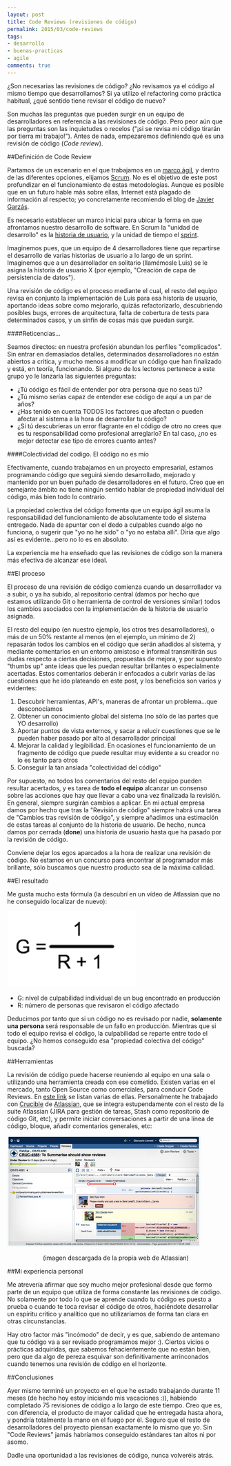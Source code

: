 ```yaml
---
layout: post
title: Code Reviews (revisiones de código)
permalink: 2015/03/code-reviews
tags:
- desarrollo
- buenas-practicas
- agile
comments: true
---
```


¿Son necesarias las revisiones de código? ¿No revisamos ya el código al mismo tiempo que desarrollamos? Si ya utilizo el refactoring como práctica habitual, ¿qué sentido tiene revisar el código de nuevo?

Son muchas las preguntas que pueden surgir en un equipo de desarrolladores en referencia a las revisiones de código. Pero peor aún que las preguntas son las inquietudes o recelos ("¡si se revisa mi código tirarán por tierra mi trabajo!"). Antes de nada, empezaremos definiendo qué es una revisión de código (*Code review*).

<!--break-->

##Definición de Code Review

Partamos de un escenario en el que trabajamos en un [marco ágil](http://es.wikipedia.org/wiki/Desarrollo_%C3%A1gil_de_software), y dentro de las diferentes opciones, elijamos [Scrum](http://es.wikipedia.org/wiki/Scrum). No es el objetivo de este post profundizar en el funcionamiento de estas metodologías. Aunque es posible que en un futuro hable más sobre ellas, Internet está plagado de información al respecto; yo concretamente recomiendo el blog de [Javier Garzás](http://javiergarzas.com/).

Es necesario establecer un marco inicial para ubicar la forma en que afrontamos nuestro desarrollo de software. En Scrum la "unidad de desarrollo" es la [historia de usuario](http://es.wikipedia.org/wiki/Historias_de_usuario), y la unidad de tiempo el [sprint](http://searchsoftwarequality.techtarget.com/definition/Scrum-sprint).

Imaginemos pues, que un equipo de 4 desarrolladores tiene que repartirse el desarrollo de varias historias de usuario a lo largo de un sprint. Imaginemos que a un desarrollador en solitario (llamémosle Luis) se le asigna la historia de usuario X (por ejemplo, "Creación de capa de persistencia de datos").

Una revisión de código es el proceso mediante el cual, el resto del equipo revisa en conjunto la implementación de Luis para esa historia de usuario, aportando ideas sobre como mejorarlo, quizás refactorizarlo, descubriendo posibles bugs, errores de arquitectura, falta de cobertura de tests para determinados casos, y un sinfín de cosas más que puedan surgir.

####Reticencias...

Seamos directos: en nuestra profesión abundan los perfiles "complicados". Sin entrar en demasiados detalles, determinados desarrolladores no están abiertos a crítica, y mucho menos a modificar un código que han finalizado y está, en teoría, funcionando. Si alguno de los lectores pertenece a este grupo yo le lanzaría las siguientes preguntas:

* ¿Tú código es fácil de entender por otra persona que no seas tú?
* ¿Tú mismo serías capaz de entender ese código de aquí a un par de años?
* ¿Has tenido en cuenta TODOS los factores que afectan o pueden afectar al sistema a la hora de desarrollar tu código?
* ¿Si tú descubrieras un error flagrante en el código de otro no crees que es tu responsabilidad como profesional arreglarlo? En tal caso, ¿no es mejor detectar ese tipo de errores cuanto antes?

####Colectividad del codigo. El código no es mío

Efectivamente, cuando trabajamos en un proyecto empresarial, estamos programando código que seguirá siendo desarrollado, mejorado y mantenido por un buen puñado de desarrolladores en el futuro. Creo que en semejante ámbito no tiene ningún sentido hablar de propiedad individual del código, más bien todo lo contrario.

La propiedad colectiva del código fomenta que un equipo ágil asuma la responsabilidad del funcionamiento de absolutamente todo el sistema entregado. Nada de apuntar con el dedo a culpables cuando algo no funciona, o sugerir que "yo no he sido" o "yo no estaba allí". Diría que algo así es evidente...pero no lo es en absoluto.

La experiencia me ha enseñado que las revisiones de código son la manera más efectiva de alcanzar ese ideal.

##El proceso

El proceso de una revisión de código comienza cuando un desarrollador va a subir, o ya ha subido, al repositorio central (damos por hecho que estamos utilizando Git o herramienta de control de versiones similar) todos los cambios asociados con la implementación de la historia de usuario asignada.

El resto del equipo (en nuestro ejemplo, los otros tres desarrolladores), o más de un 50% restante al menos (en el ejemplo, un mínimo de 2) repasarán todos los cambios en el código que serán añadidos al sistema, y mediante comentarios en un entorno amistoso e informal transmitirán sus dudas respecto a ciertas decisiones, propuestas de mejora, y por supuesto "thumbs up" ante ideas que les puedan resultar brillantes o especialmente acertadas. Estos comentarios deberán ir enfocados a cubrir varias de las cuestiones que he ido plateando en este post, y los beneficios son varios y evidentes:

1. Descubrir herramientas, API's, maneras de afrontar un problema...que desconocíamos
2. Obtener un conocimiento global del sistema (no sólo de las partes que YO desarrollo)
3. Aportar puntos de vista externos, y sacar a relucir cuestiones que se le pueden haber pasado por alto al desarrollador principal
4. Mejorar la calidad y legibilidad. En ocasiones el funcionamiento de un fragmento de código que puede resultar muy evidente a su creador no lo es tanto para otros
5. Conseguir la tan ansiada "colectividad del código"

Por supuesto, no todos los comentarios del resto del equipo pueden resultar acertados, y es tarea de **todo el equipo** alcanzar un consenso sobre las acciones que hay que llevar a cabo una vez finalizada la revisión. En general, siempre surgirán cambios a aplicar. En mi actual empresa damos por hecho que tras la "Revisión de código" siempre habrá una tarea de "Cambios tras revisión de código", y siempre añadimos una estimación de estas tareas al conjunto de la historia de usuario. De hecho, nunca damos por cerrada (**done**) una historia de usuario hasta que ha pasado por la revisión de código.

Conviene dejar los egos aparcados a la hora de realizar una revisión de código. No estamos en un concurso para encontrar al programador más brillante, sólo buscamos que nuestro producto sea de la máxima calidad.

##El resultado

Me gusta mucho esta fórmula (la descubrí en un vídeo de Atlassian que no he conseguido localizar de nuevo):

![Formula Code Review](/public/pictures/code_review_formula.png)

* G: nivel de culpabilidad individual de un bug encontrado en producción
* R: número de personas que revisaron el código afectado

Deducimos por tanto que si un código no es revisado por nadie, **solamente una persona** será responsable de un fallo en producción. Mientras que si todo el equipo revisa el código, la culpabilidad se reparte entre todo el equipo. ¿No hemos conseguido esa "propiedad colectiva del código" buscada?

##Herramientas

La revisión de código puede hacerse reuniendo al equipo en una sala o utilizando una herramienta creada con ese cometido. Existen varias en el mercado, tanto Open Source como comerciales, para conducir Code Reviews. En [este link](http://en.wikipedia.org/wiki/List_of_tools_for_code_review) se listan varias de ellas. Personalmente he trabajado con [Crucible](https://www.atlassian.com/software/crucible/overview) de [Atlassian](https://www.atlassian.com/), que se integra estupendamente con el resto de la suite Atlassian (JIRA para gestión de tareas, Stash como repositorio de código Git, etc), y permite iniciar conversaciones a partir de una línea de código, bloque, añadir comentarios generales, etc:

![Crucible](/public/pictures/code-review-hero.png)

<div class="font-small" style="text-align:center;">
(imagen descargada de la propia web de Atlassian)
</div>

##Mi experiencia personal

Me atrevería afirmar que soy mucho mejor profesional desde que formo parte de un equipo que utiliza de forma constante las revisiones de código. No solamente por todo lo que se aprende cuando tu código es puesto a prueba o cuando te toca revisar el código de otros, haciéndote desarrollar un espíritu crítico y analítico que no utilizaríamos de forma tan clara en otras circunstancias.

Hay otro factor más "incómodo" de decir, y es que, sabiendo de antemano que tu código va a ser revisado programamos mejor :). Ciertos vicios o prácticas adquiridas, que sabemos fehacientemente que no están bien, pero que da algo de pereza esquivar son definitivamente arrinconados cuando tenemos una revisión de código en el horizonte.

##Conclusiones

Ayer mismo terminé un proyecto en el que he estado trabajando durante 11 meses (de hecho hoy estoy iniciando mis vacaciones :)), habiendo completado 75 revisiones de código a lo largo de este tiempo. Creo que es, con diferencia, el producto de mayor calidad que he entregada hasta ahora, y pondría totalmente la mano en el fuego por él. Seguro que el resto de desarrolladores del proyecto piensan exactamente lo mismo que yo. Sin "Code Reviews" jamás habríamos conseguido estándares tan altos ni por asomo.

Dadle una oportunidad a las revisiones de código, nunca volveréis atrás.
